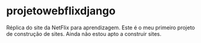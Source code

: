 # projetowebflixdjango
Réplica do site da NetFlix para aprendizagem. Este é o meu primeiro projeto de construção de sites. Ainda não estou apto a construir sites.
